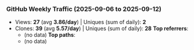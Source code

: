 ### GitHub Weekly Traffic (2025-09-06 to 2025-09-12)
- Views: **27** (avg **3.86/day**)  |  Uniques (sum of daily): **2**
- Clones: **39** (avg **5.57/day**)  |  Uniques (sum of daily): **28**
**Top referrers**:
  - (no data)
**Top paths**:
  - (no data)
